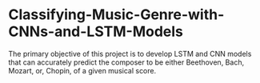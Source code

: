 # Classifying-Music-Genre-with-CNNs-and-LSTM-Models
The primary objective of this project is to develop LSTM and CNN models that can accurately predict the composer to be either Beethoven, Bach, Mozart, or, Chopin, of a given musical score.
